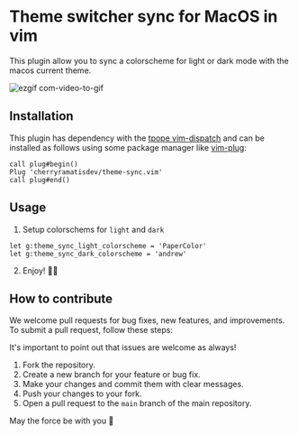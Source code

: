 # Theme switcher sync for MacOS in vim

This plugin allow you to sync a colorscheme for light or dark mode with the macos current theme.

![ezgif com-video-to-gif](https://github.com/cherryramatisdev/theme-sync.vim/assets/86631177/8e19d584-380b-4d35-aaa4-81358264f6b5)

## Installation

This plugin has dependency with the [tpope vim-dispatch](https://github.com/tpope/vim-dispatch) and can be installed as follows using some package manager like [vim-plug](https://github.com/junegunn/vim-plug):

```vim
call plug#begin()
Plug 'cherryramatisdev/theme-sync.vim'
call plug#end()
```

## Usage

1. Setup colorschems for `light` and `dark`

```vim
let g:theme_sync_light_colorscheme = 'PaperColor'
let g:theme_sync_dark_colorscheme = 'andrew'
```

2. Enjoy! 🚀🍒

## How to contribute

We welcome pull requests for bug fixes, new features, and improvements. To submit a pull request, follow these steps:

It's important to point out that issues are welcome as always!

1. Fork the repository.
2. Create a new branch for your feature or bug fix.
3. Make your changes and commit them with clear messages.
4. Push your changes to your fork.
5. Open a pull request to the `main` branch of the main repository.

May the force be with you 🍒
